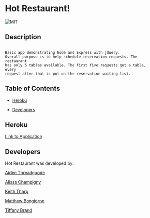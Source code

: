 # Hot Restaurant!

[![MIT](https://img.shields.io/badge/License-MIT-green.svg)](https://opensource.org/licenses/MIT)

## Description

```

Basic app demonstrating Node and Express with jQuery.
Overall purpose is to help schedule reservation requests. The restaurant
has only 5 tables available. The first five requests get a table, every
request after that is put on the reservation waiting list.

```


## Table of Contents

* [Heroku](##Heroku)

* [Developers](##Contact-Developer)


## Heroku

[Link to Application](https://hottest-restaurant-g6.herokuapp.com/)

## Developers

Hot Restaurant was developed by:

[Aiden Threadgoode](https://github.com/a-thread)

[Alissa Champigny](https://github.com/achampigny4)

[Keith Tharp](https://github.com/keiththarp)

[Matthew Bongiorno](https://github.com/MattBongiorno)

[Tiffany Brand](https://github.com/tiffany-brand)